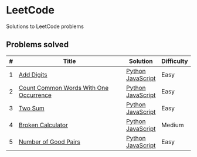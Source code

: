 # LeetCode
Solutions to LeetCode problems

## Problems solved

| # | Title | Solution | Difficulty |
|---| ----- | -------- | ---------- |
|1|[Add Digits](https://leetcode.com/problems/add-digits) | [Python](./easy/add-digits/add-digits.py) <br/> [JavaScript](./easy/add-digits/add-digits.js) |Easy|
|2|[Count Common Words With One Occurrence](https://leetcode.com/problems/count-common-words-with-one-occurrence) | [Python](./easy/count_commonords_with_one_occurrence/count-words.py) <br/> [JavaScript](./easy/count_commonords_with_one_occurrence/count-words.js) |Easy|
|3|[Two Sum](https://leetcode.com/problems/two-sum/) | [Python](./easy/two-sum/twoSum.py) <br/> [JavaScript](./easy/two-sum/twoSum.js) |Easy|
|4|[Broken Calculator](https://leetcode.com/problems/broken-calculator/) | [Python](./medium/broken-calculator/brokenCalculator.py) <br/> [JavaScript](./medium/broken-calculator/brokenCalculator.js)  |Medium|
|5|[Number of Good Pairs](https://leetcode.com/problems/number-of-good-pairs/) | [Python](./easy/number-good-pairs/numIdenticalPairs.py) <br/> [JavaScript](./easy/number-good-pairs/numIdenticalPairs.js) |Easy|